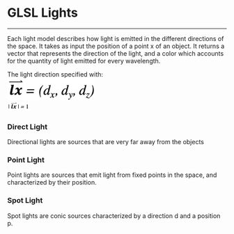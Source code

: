 # GLSL Lights
---------------------------------

Each light model describes how light is emitted in the different directions of the space. It takes as input the position of a point x of an object. It returns a vector that represents the direction of the light, and a color which accounts for the quantity of light emitted for every wavelength.

The light direction specified with: \
<img width="200" src="./img/lightDir.png"> \
<img width="50" src="./img/lightDirUnitary.png">

### Direct Light
Directional lights are sources that are very far away from the objects

### Point Light
Point lights are sources that emit light from fixed points in the space, and characterized by their position.

### Spot Light
Spot lights are conic sources characterized by a direction d and a position p.